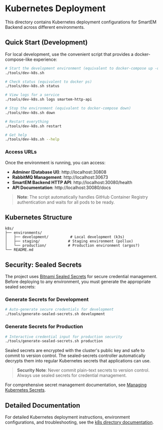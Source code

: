 # Kubernetes Deployment

This directory contains Kubernetes deployment configurations for SmartEM Backend across different environments.

## Quick Start (Development)

For local development, use the convenient script that provides a docker-compose-like experience:

```bash
# Start the development environment (equivalent to docker-compose up -d)
./tools/dev-k8s.sh

# Check status (equivalent to docker ps)
./tools/dev-k8s.sh status

# View logs for a service
./tools/dev-k8s.sh logs smartem-http-api

# Stop the environment (equivalent to docker-compose down)
./tools/dev-k8s.sh down

# Restart everything
./tools/dev-k8s.sh restart

# Get help
./tools/dev-k8s.sh --help
```

### Access URLs
Once the environment is running, you can access:
- **Adminer (Database UI)**: http://localhost:30808
- **RabbitMQ Management**: http://localhost:30673
- **SmartEM Backend HTTP API**: http://localhost:30080/health
- **API Documentation**: http://localhost:30080/docs

> **Note**: The script automatically handles GitHub Container Registry authentication and waits for all pods to be ready.

## Kubernetes Structure

```
k8s/
├── environments/
│   ├── development/          # Local development (k3s)
│   ├── staging/             # Staging environment (pollux)
│   └── production/          # Production environment (argos?)
└── README.md
```

## Security: Sealed Secrets

The project uses [Bitnami Sealed Secrets](https://sealed-secrets.netlify.app/) for secure credential management. Before 
deploying to any environment, you must generate the appropriate sealed secrets:

### Generate Secrets for Development

```bash
# Auto-generate secure credentials for development
./tools/generate-sealed-secrets.sh development
```

### Generate Secrets for Production

```bash
# Interactive credential input for production security
./tools/generate-sealed-secrets.sh production
```

Sealed secrets are encrypted with the cluster's public key and safe to commit to version control. The sealed-secrets 
controller automatically decrypts them into regular Kubernetes secrets that applications can use.

> **Security Note**: Never commit plain-text secrets to version control. Always use sealed secrets for credential management.

For comprehensive secret management documentation, see [Managing Kubernetes Secrets](manage-kubernetes-secrets.md).

## Detailed Documentation

For detailed Kubernetes deployment instructions, environment configurations, and troubleshooting, see the [k8s directory documentation](k8s/).
